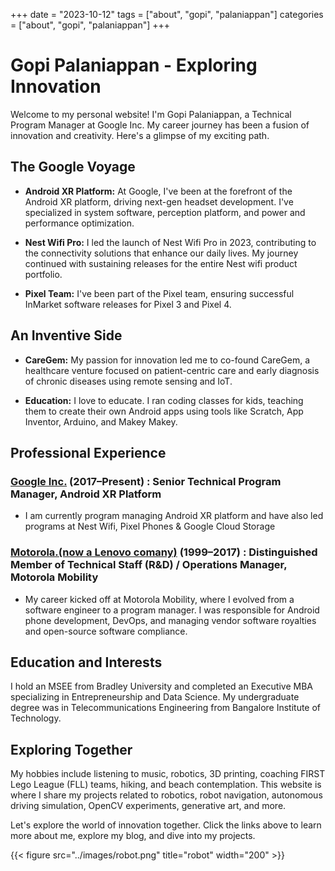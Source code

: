 +++
date = "2023-10-12"
tags = ["about", "gopi", "palaniappan"]
categories = ["about", "gopi", "palaniappan"]
+++

# Gopi Palaniappan - Exploring Innovation

Welcome to my personal website! I'm Gopi Palaniappan, a Technical Program Manager at Google Inc. My career journey has been a fusion of innovation and creativity. Here's a glimpse of my exciting path.

## The Google Voyage

- **Android XR Platform:** At Google, I've been at the forefront of the Android XR platform, driving next-gen headset development. I've specialized in system software, perception platform, and power and performance optimization.

- **Nest Wifi Pro:** I led the launch of Nest Wifi Pro in 2023, contributing to the connectivity solutions that enhance our daily lives. My journey continued with sustaining releases for the entire Nest wifi product portfolio.

- **Pixel Team:** I've been part of the Pixel team, ensuring successful InMarket software releases for Pixel 3 and Pixel 4.

## An Inventive Side

- **CareGem:** My passion for innovation led me to co-found CareGem, a healthcare venture focused on patient-centric care and early diagnosis of chronic diseases using remote sensing and IoT.

- **Education:** I love to educate. I ran coding classes for kids, teaching them to create their own Android apps using tools like Scratch, App Inventor, Arduino, and Makey Makey.


## Professional Experience

### [Google Inc.](https://google.com/) (2017–Present) : Senior Technical Program Manager, Android XR Platform
- I am currently program managing Android XR platform and have also led programs at Nest Wifi, Pixel Phones & Google Cloud Storage

### [Motorola.(now a Lenovo comany)](https://motorola.com/) (1999–2017) : Distinguished Member of Technical Staff (R&D) / Operations Manager, Motorola Mobility
- My career kicked off at Motorola Mobility, where I evolved from a software engineer to a program manager. I was responsible for Android phone development, DevOps, and managing vendor software royalties and open-source software compliance.


## Education and Interests

I hold an MSEE from Bradley University and completed an Executive MBA specializing in Entrepreneurship and Data Science. My undergraduate degree was in Telecommunications Engineering from Bangalore Institute of Technology.

## Exploring Together

My hobbies include listening to music, robotics, 3D printing, coaching FIRST Lego League (FLL) teams, hiking, and beach contemplation. This website is where I share my projects related to robotics, robot navigation, autonomous driving simulation, OpenCV experiments, generative art, and more.

Let's explore the world of innovation together. Click the links above to learn more about me, explore my blog, and dive into my projects.


{{< figure src="../images/robot.png" title="robot" width="200" >}}
